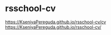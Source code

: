 # rsschool-cv

https://KseniyaPereguda.github.io/rsschool-cv/cv
https://KseniyaPereguda.github.io/rsschool-cv/
